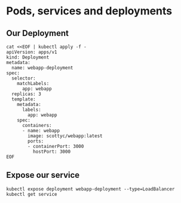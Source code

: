 # Pods, services and deployments

## Our Deployment
```
cat <<EOF | kubectl apply -f -
apiVersion: apps/v1 
kind: Deployment
metadata:
  name: webapp-deployment
spec:
  selector:
    matchLabels:
      app: webapp
  replicas: 3
  template:
    metadata:
      labels:
        app: webapp
    spec:
      containers:
      - name: webapp
        image: scottyc/webapp:latest
        ports:
        - containerPort: 3000
          hostPort: 3000
EOF
```

## Expose our service
`kubectl expose deployment webapp-deployment --type=LoadBalancer`
`kubectl get service​`
